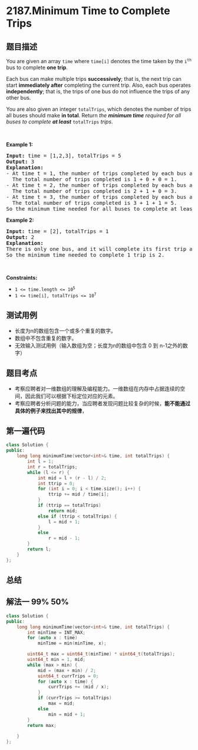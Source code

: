 # 2187.Minimum Time to Complete Trips

## 题目描述
<div class="_1l1MA" data-track-load="description_content"><p>You are given an array <code>time</code> where <code>time[i]</code> denotes the time taken by the <code>i<sup>th</sup></code> bus to complete <strong>one trip</strong>.</p>

<p>Each bus can make multiple trips <strong>successively</strong>; that is, the next trip can start <strong>immediately after</strong> completing the current trip. Also, each bus operates <strong>independently</strong>; that is, the trips of one bus do not influence the trips of any other bus.</p>

<p>You are also given an integer <code>totalTrips</code>, which denotes the number of trips all buses should make <strong>in total</strong>. Return <em>the <strong>minimum time</strong> required for all buses to complete <strong>at least</strong> </em><code>totalTrips</code><em> trips</em>.</p>

<p>&nbsp;</p>
<p><strong class="example">Example 1:</strong></p>

<pre><strong>Input:</strong> time = [1,2,3], totalTrips = 5
<strong>Output:</strong> 3
<strong>Explanation:</strong>
- At time t = 1, the number of trips completed by each bus are [1,0,0]. 
  The total number of trips completed is 1 + 0 + 0 = 1.
- At time t = 2, the number of trips completed by each bus are [2,1,0]. 
  The total number of trips completed is 2 + 1 + 0 = 3.
- At time t = 3, the number of trips completed by each bus are [3,1,1]. 
  The total number of trips completed is 3 + 1 + 1 = 5.
So the minimum time needed for all buses to complete at least 5 trips is 3.
</pre>

<p><strong class="example">Example 2:</strong></p>

<pre><strong>Input:</strong> time = [2], totalTrips = 1
<strong>Output:</strong> 2
<strong>Explanation:</strong>
There is only one bus, and it will complete its first trip at t = 2.
So the minimum time needed to complete 1 trip is 2.
</pre>

<p>&nbsp;</p>
<p><strong>Constraints:</strong></p>

<ul>
	<li><code>1 &lt;= time.length &lt;= 10<sup>5</sup></code></li>
	<li><code>1 &lt;= time[i], totalTrips &lt;= 10<sup>7</sup></code></li>
</ul>
</div>

## 测试用例
* 长度为n的数组包含一个或多个重复的数字。
* 数组中不包含重复的数字。
* 无效输入测试用例（输入数组为空；长度为n的数组中包含 0 到 n-1之外的数字）

## 题目考点
* 考察应聘者对一维数组的理解及编程能力。一维数组在内存中占据连续的空间，因此我们可以根据下标定位对应的元素。
* 考察应聘者分析问题的能力，当应聘者发现问题比较复杂的时候，**能不能通过具体的例子来找出其中的规律**，

## 第一遍代码
```c++
class Solution {
public:
    long long minimumTime(vector<int>& time, int totalTrips) {
        int l = 1;
        int r = totalTrips;
        while (l <= r) {
            int mid = l + (r - l) / 2;
            int ttrip = 0;
            for (int i = 0; i < time.size(); i++) {
                ttrip += mid / time[i];
            }
            if (ttrip == totalTrips)
                return mid;
            else if (ttrip < totalTrips) {
                l = mid + 1;
            }
            else
                r = mid - 1;
        }
        return l;
    }
};
```

## 总结

## 解法一 99% 50%
```c++
class Solution {
public:
    long long minimumTime(vector<int>& time, int totalTrips) {
        int minTime = INT_MAX;
        for (auto x : time)
            minTime = min(minTime, x);

        uint64_t max = uint64_t(minTime) * uint64_t(totalTrips);
        uint64_t min = 1, mid;
        while (max > min) {
            mid = (max + min) / 2;
            uint64_t currTrips = 0;
            for (auto x : time) {
                currTrips += (mid / x);
            }
            if (currTrips >= totalTrips)
                max = mid;
            else
                min = mid + 1;
        }
        return max;
            
    }
};
```

